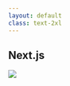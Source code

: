 ```yaml
---
layout: default
class: text-2xl
---
```


## Next.js

<img src="/images/04-situation-06-06.png" class="code h-90 m-auto" />